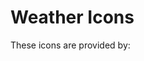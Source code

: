 # Weather Icons

These icons are provided by:

[<img src='https://cdn.weatherapi.com/v4/images/weatherapi_logo.png' width=0 alt="WeatherAPI.com" />](https://weatherapi.com)